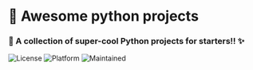 # 👣 **Awesome python projects**
### 🧐 A collection of super-cool Python projects for starters!! ✨

![License](https://img.shields.io/badge/license-MIT-brightgreen)
![Platform](https://img.shields.io/badge/platform-Visual%20Studio%20Code-blue)
![Maintained](https://img.shields.io/maintenance/yes/2020)




